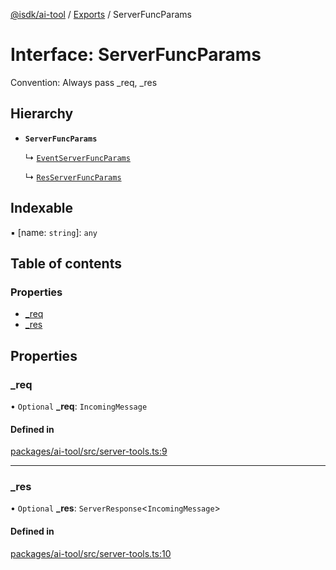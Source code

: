 [@isdk/ai-tool](../README.md) / [Exports](../modules.md) / ServerFuncParams

# Interface: ServerFuncParams

Convention: Always pass _req, _res

## Hierarchy

- **`ServerFuncParams`**

  ↳ [`EventServerFuncParams`](EventServerFuncParams.md)

  ↳ [`ResServerFuncParams`](ResServerFuncParams.md)

## Indexable

▪ [name: `string`]: `any`

## Table of contents

### Properties

- [\_req](ServerFuncParams.md#_req)
- [\_res](ServerFuncParams.md#_res)

## Properties

### \_req

• `Optional` **\_req**: `IncomingMessage`

#### Defined in

[packages/ai-tool/src/server-tools.ts:9](https://github.com/isdk/ai-tool.js/blob/f6e1fb7a94cb6e37d6b6a73878d1bd61b26150ea/src/server-tools.ts#L9)

___

### \_res

• `Optional` **\_res**: `ServerResponse`\<`IncomingMessage`\>

#### Defined in

[packages/ai-tool/src/server-tools.ts:10](https://github.com/isdk/ai-tool.js/blob/f6e1fb7a94cb6e37d6b6a73878d1bd61b26150ea/src/server-tools.ts#L10)
